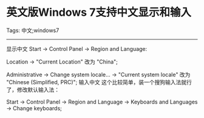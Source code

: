 # 英文版Windows 7支持中文显示和输入
Tags: 中文;windows7

------

显示中文 
Start -> Control Panel -> Region and Language:

 Location -> "Current Location" 改为 "China";

 Administrative -> Change system locale... -> "Current system locale" 改为 "Chinese (Simplified, PRC)";
 输入中文 
这个比较简单，装一个搜狗输入法就行了，修改默认输入法：

Start -> Control Panel -> Region and Language -> Keyboards and Languages -> Change keyboards;
